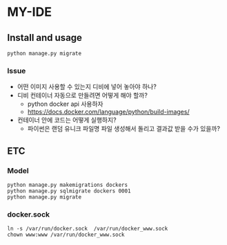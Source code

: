 # MY-IDE

## Install and usage

```shell
python manage.py migrate
```

### Issue

* 어떤 이미지 사용할 수 있는지 디비에 넣어 놓아야 하나?
* 디비 컨테이너 자동으로 만들려면 어떻게 해야 할까?
    * python docker api 사용하자
    * https://docs.docker.com/language/python/build-images/
* 컨테이너 안에 코드는 어떻게 실행하지?
    * 파이썬은 랜덤 유니크 파일명 파일 생성해서 돌리고 결과값 받을 수가 있을까? 


## ETC
### Model
```shell
python manage.py makemigrations dockers
python manage.py sqlmigrate dockers 0001
python manage.py migrate
```

### docker.sock
```shell
ln -s /var/run/docker.sock  /var/run/docker_www.sock
chown www:www /var/run/docker_www.sock
```